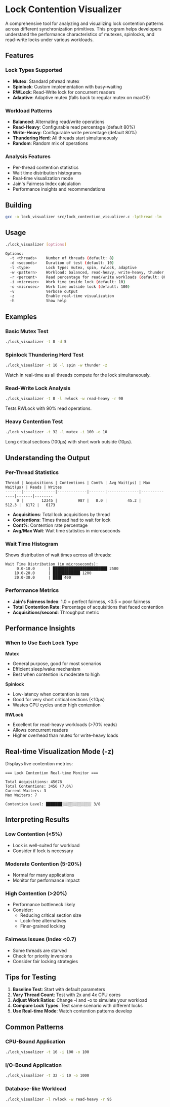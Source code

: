 # Lock Contention Visualizer

A comprehensive tool for analyzing and visualizing lock contention patterns across different synchronization primitives. This program helps developers understand the performance characteristics of mutexes, spinlocks, and read-write locks under various workloads.

## Features

### Lock Types Supported
- **Mutex**: Standard pthread mutex
- **Spinlock**: Custom implementation with busy-waiting
- **RWLock**: Read-Write lock for concurrent readers
- **Adaptive**: Adaptive mutex (falls back to regular mutex on macOS)

### Workload Patterns
- **Balanced**: Alternating read/write operations
- **Read-Heavy**: Configurable read percentage (default 80%)
- **Write-Heavy**: Configurable write percentage (default 80%)
- **Thundering Herd**: All threads start simultaneously
- **Random**: Random mix of operations

### Analysis Features
- Per-thread contention statistics
- Wait time distribution histograms
- Real-time visualization mode
- Jain's Fairness Index calculation
- Performance insights and recommendations

## Building

```bash
gcc -o lock_visualizer src/lock_contention_visualizer.c -lpthread -lm
```

## Usage

```bash
./lock_visualizer [options]

Options:
  -t <threads>    Number of threads (default: 8)
  -d <seconds>    Duration of test (default: 10)
  -l <type>       Lock type: mutex, spin, rwlock, adaptive
  -w <pattern>    Workload: balanced, read-heavy, write-heavy, thunder, random
  -r <percent>    Read percentage for read/write workloads (default: 80)
  -i <microsec>   Work time inside lock (default: 10)
  -o <microsec>   Work time outside lock (default: 100)
  -v              Verbose output
  -z              Enable real-time visualization
  -h              Show help
```

## Examples

### Basic Mutex Test
```bash
./lock_visualizer -t 8 -d 5
```

### Spinlock Thundering Herd Test
```bash
./lock_visualizer -t 16 -l spin -w thunder -z
```
Watch in real-time as all threads compete for the lock simultaneously.

### Read-Write Lock Analysis
```bash
./lock_visualizer -t 8 -l rwlock -w read-heavy -r 90
```
Tests RWLock with 90% read operations.

### Heavy Contention Test
```bash
./lock_visualizer -t 32 -l mutex -i 100 -o 10
```
Long critical sections (100μs) with short work outside (10μs).

## Understanding the Output

### Per-Thread Statistics
```
Thread | Acquisitions | Contentions | Cont% | Avg Wait(μs) | Max Wait(μs) | Reads | Writes
-------|--------------|-------------|-------|--------------|--------------|-------|--------
     0 |        12345 |         987 |   8.0 |         45.2 |        512.3 |  6172 |   6173
```

- **Acquisitions**: Total lock acquisitions by thread
- **Contentions**: Times thread had to wait for lock
- **Cont%**: Contention rate percentage
- **Avg/Max Wait**: Wait time statistics in microseconds

### Wait Time Histogram
Shows distribution of wait times across all threads:
```
Wait Time Distribution (in microseconds):
     0.0-10.0      | ████████████████████████ 2500
    10.0-20.0      | ████████████ 1200
    20.0-30.0      | ████ 400
```

### Performance Metrics
- **Jain's Fairness Index**: 1.0 = perfect fairness, <0.5 = poor fairness
- **Total Contention Rate**: Percentage of acquisitions that faced contention
- **Acquisitions/second**: Throughput metric

## Performance Insights

### When to Use Each Lock Type

**Mutex**
- General purpose, good for most scenarios
- Efficient sleep/wake mechanism
- Best when contention is moderate to high

**Spinlock**
- Low-latency when contention is rare
- Good for very short critical sections (<10μs)
- Wastes CPU cycles under high contention

**RWLock**
- Excellent for read-heavy workloads (>70% reads)
- Allows concurrent readers
- Higher overhead than mutex for write-heavy loads

## Real-time Visualization Mode (-z)

Displays live contention metrics:
```
=== Lock Contention Real-time Monitor ===

Total Acquisitions: 45678
Total Contentions: 3456 (7.6%)
Current Waiters: 3
Max Waiters: 7

Contention Level: ███████░░░░░░░░░░░░░ 3/8
```

## Interpreting Results

### Low Contention (<5%)
- Lock is well-suited for workload
- Consider if lock is necessary

### Moderate Contention (5-20%)
- Normal for many applications
- Monitor for performance impact

### High Contention (>20%)
- Performance bottleneck likely
- Consider:
  - Reducing critical section size
  - Lock-free alternatives
  - Finer-grained locking

### Fairness Issues (Index <0.7)
- Some threads are starved
- Check for priority inversions
- Consider fair locking strategies

## Tips for Testing

1. **Baseline Test**: Start with default parameters
2. **Vary Thread Count**: Test with 2x and 4x CPU cores
3. **Adjust Work Ratios**: Change -i and -o to simulate your workload
4. **Compare Lock Types**: Test same scenario with different locks
5. **Use Real-time Mode**: Watch contention patterns develop

## Common Patterns

### CPU-Bound Application
```bash
./lock_visualizer -t 16 -i 100 -o 100
```

### I/O-Bound Application
```bash
./lock_visualizer -t 32 -i 10 -o 1000
```

### Database-like Workload
```bash
./lock_visualizer -l rwlock -w read-heavy -r 95
```
